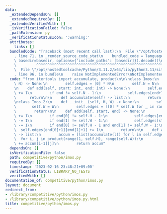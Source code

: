 ```yaml
---
data:
  _extendedDependsOn: []
  _extendedRequiredBy: []
  _extendedVerifiedWith: []
  _isVerificationFailed: false
  _pathExtension: py
  _verificationStatusIcon: ':warning:'
  attributes:
    links: []
  bundledCode: "Traceback (most recent call last):\n  File \"/opt/hostedtoolcache/Python/3.11.2/x64/lib/python3.11/site-packages/onlinejudge_verify/documentation/build.py\"\
    , line 71, in _render_source_code_stat\n    bundled_code = language.bundle(stat.path,\
    \ basedir=basedir, options={'include_paths': [basedir]}).decode()\n          \
    \         ^^^^^^^^^^^^^^^^^^^^^^^^^^^^^^^^^^^^^^^^^^^^^^^^^^^^^^^^^^^^^^^^^^^^^^^^^^^^^^^^^\n\
    \  File \"/opt/hostedtoolcache/Python/3.11.2/x64/lib/python3.11/site-packages/onlinejudge_verify/languages/python.py\"\
    , line 96, in bundle\n    raise NotImplementedError\nNotImplementedError\n"
  code: "from itertools import accumulate, product\n\n\nclass Imos:\n    def __init__(self,\
    \ N) -> None:\n        self.edges = [0] * N\n        self.N = N\n        return\n\
    \n    def add(self, start: int, end: int) -> None:\n        self.edges[start]\
    \ += 1\n        if end != self.N - 1:\n            self.edges[end+1] -= 1\n  \
    \      return\n\n    def accumulate(self) -> list:\n        return list(accumulate(self.edges))\n\
    \nclass Imos_2:\n    def __init__(self, H, W) -> None:\n        self.H = H\n \
    \       self.W = W\n        self.edges = [[0] * self.W for _ in range(self.H)]\n\
    \        return\n\n    def add(self, start, end) -> None:\n        self.edges[start[0]][start[1]]\
    \ += 1\n        if end[0] != self.H - 1:\n            self.edges[end[0]+1][start[1]]\
    \ -= 1\n        if end[1] != self.W - 1:\n            self.edges[start[0]][end[1]+1]\
    \ -= 1\n        if end[0] != self.H - 1 and end[1] != self.W - 1:\n          \
    \  self.edges[end[0]+1][end[1]+1] += 1\n        return\n\n    def accumulate(self)\
    \ -> list:\n        accum = [list(accumulate(l)) for l in self.edges]\n      \
    \  for i, j in product(range(1, self.H), range(self.W)):\n                accum[i][j]\
    \ += accum[i-1][j]\n        return accum"
  dependsOn: []
  isVerificationFile: false
  path: competitive/python/imos.py
  requiredBy: []
  timestamp: '2023-02-16 23:48:21+09:00'
  verificationStatus: LIBRARY_NO_TESTS
  verifiedWith: []
documentation_of: competitive/python/imos.py
layout: document
redirect_from:
- /library/competitive/python/imos.py
- /library/competitive/python/imos.py.html
title: competitive/python/imos.py
---
```

